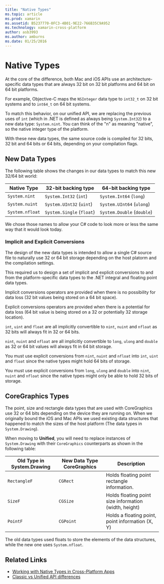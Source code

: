 ```yaml
---
title: "Native Types"
ms.topic: article
ms.prod: xamarin
ms.assetid: B5237770-0FC3-4B01-9E22-766B35C9A952
ms.technology: xamarin-cross-platform
author: asb3993
ms.author: amburns
ms.date: 01/25/2016
---
```


# Native Types

At the core of the difference, both Mac and iOS APIs use an
	architecture-specific data types that are always 32 bit on 32
	bit platforms and 64 bit on 64 bit platforms.

For example, Objective-C maps the `NSInteger`
	data type to `int32_t` on 32 bit systems and
	to `int64_t` on 64 bit systems.

To match this behavior, on our unified API, we are
	replacing the previous uses of `int` (which in .NET
	is defined as always being `System.Int32`) to a new
	data type: `System.nint`.  You can think of the "n"
	as meaning "native", so the native integer type of the
	platform.

With these new data types, the same source code is compiled
	for 32 bits, 32 bit and 64 bits or 64 bits, depending on your
	compilation flags.

## New Data Types

The following table shows the changes in our data types to
	match this new 32/64 bit world:

|Native Type|32-bit backing type|64-bit backing type|
|--- |--- |--- |
|`System.nint`|`System.Int32` (`int`)|`System.Int64` (`long`)|
|`System.nuint`|`System.UInt32` (`uint`)|`System.UInt64` (`ulong`)|
|`System.nfloat`|`System.Single` (`float`)|`System.Double` (`double`)|

We chose those names to allow your C# code to look more or
	less the same way that it would look today.

### Implicit and Explicit Conversions

The design of the new data types is intended to allow
	a single C# source file to naturally use 32 or 64 bit storage
	depending on the host platorm and the compilation settings.

This required us to design a set of implicit and explicit
	conversions to and from the platform-specific data types to
	the .NET integral and floating point data types.

Implicit conversions operators are provided when there is
	no possibility for data loss (32 bit values being stored on a
	64 bit space).

Explicit conversions operators are provided when there is a
	potential for data loss (64 bit value is being stored on a 32
	or potentially 32 storage location).

 `int`, `uint` and `float`
	are all implicitly convertible
	to `nint`, `nuint`
	and `nfloat` as 32 bits will always fit in 32 or 64
	bits.

 `nint`, `nuint`
	and `nfloat` are all implicitly convertible to `long`, `ulong` and `double`
	as 32 or 64 bit values will always fit in 64 bit storage.

You must use explicit conversions
	from `nint`, `nuint`
	and `nfloat`
	into `int`, `uint`
	and `float` since the native types might hold 64
	bits of storage.

You must use explicit conversions
	from `long`, `ulong`
	and `double`
	into `nint`, `nuint`
	and `nfloat` since the native types might only be
	able to hold 32 bits of storage.

## CoreGraphics Types

The point, size and rectangle data types that are used with
	CoreGraphics use 32 or 64 bits depending on the device they
	are running on.  When we originally bound the iOS and Mac APIs
	we used existing data structures that happened to match the
	sizes of the host platform (The data types in `System.Drawing`).

When moving to **Unified**, you will need to replace instances of `System.Drawing` with their `CoreGraphics` counterparts as shown in the following table:

|Old Type in System.Drawing|New Data Type CoreGraphics|Description|
|--- |--- |--- |
|`RectangleF`|`CGRect`|Holds floating point rectangle information.|
|`SizeF`|`CGSize`|Holds floating point size information (width, height)|
|`PointF`|`CGPoint`|Holds a floating point, point information (X, Y)|

The old data types used floats to store the elements of the
	data structures, while the new one uses `System.nfloat`.

## Related Links

- [Working with Native Types in Cross-Platform Apps](~/cross-platform/macios/native-types-cross-platform.md)
- [Classic vs Unified API differences](https://developer.xamarin.com/releases/ios/api_changes/classic-vs-unified-8.6.0/)

